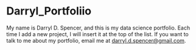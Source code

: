# Darryl_Portfoliio
My name is Darryl D. Spencer, and this is my data science portfolio. Each time I add a new project, I will insert it at the top of the list. If you want to talk to me about my portfolio, email me at darryl.d.spencer@gmail.com.
